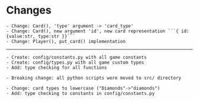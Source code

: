 # Changes

    - Change: Card(), 'type' argument -> 'card_type'
    - Change: Card(), new argument 'id', new card representation ```{ id: {value:str, type:str }}```
    - Change: Player(), put_card() implementation

---

    - Create: config/constants.py with all game constants
    - Create: config/types.py with all game custom types
    - Add: type checking for all functions

    - Breaking change: all python scripts were moved to src/ directory

    - Change: card types to lowercase ("Diamonds"->"diamonds")
    - Add: type checking to constants in config/constants.py
